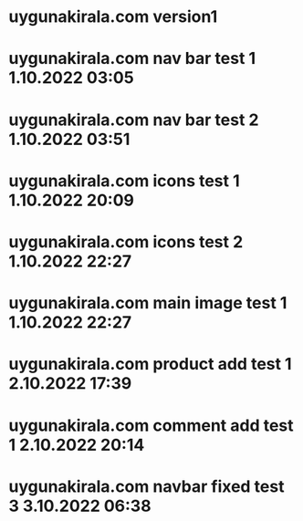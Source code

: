 # uygunakirala.com version1
# uygunakirala.com nav bar test 1 1.10.2022 03:05
# uygunakirala.com nav bar test 2 1.10.2022 03:51
# uygunakirala.com icons test 1 1.10.2022 20:09
# uygunakirala.com icons test 2 1.10.2022 22:27
# uygunakirala.com main image test 1 1.10.2022 22:27
# uygunakirala.com product add test 1 2.10.2022 17:39
# uygunakirala.com comment add test 1 2.10.2022 20:14
# uygunakirala.com navbar fixed test 3 3.10.2022 06:38
